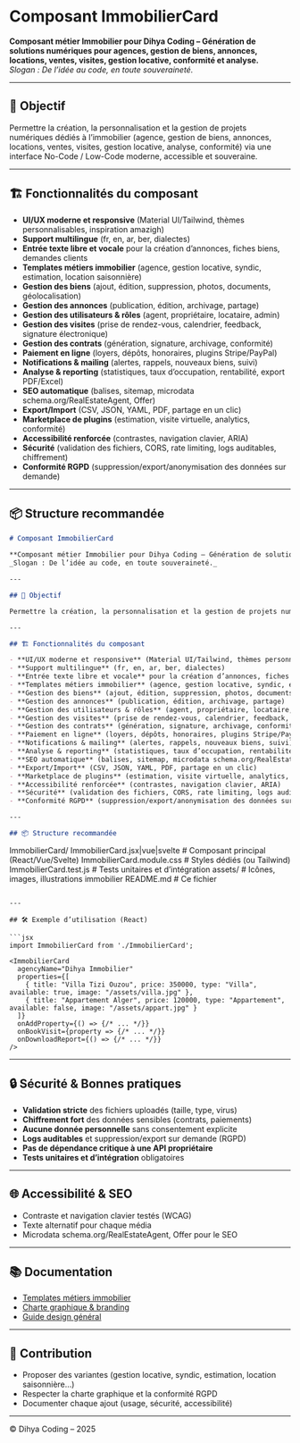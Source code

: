 # Composant ImmobilierCard

**Composant métier Immobilier pour Dihya Coding – Génération de solutions numériques pour agences, gestion de biens, annonces, locations, ventes, visites, gestion locative, conformité et analyse.**  
_Slogan : De l’idée au code, en toute souveraineté._

---

## 🎯 Objectif

Permettre la création, la personnalisation et la gestion de projets numériques dédiés à l’immobilier (agence, gestion de biens, annonces, locations, ventes, visites, gestion locative, analyse, conformité) via une interface No-Code / Low-Code moderne, accessible et souveraine.

---

## 🏗️ Fonctionnalités du composant

- **UI/UX moderne et responsive** (Material UI/Tailwind, thèmes personnalisables, inspiration amazigh)
- **Support multilingue** (fr, en, ar, ber, dialectes)
- **Entrée texte libre et vocale** pour la création d’annonces, fiches biens, demandes clients
- **Templates métiers immobilier** (agence, gestion locative, syndic, estimation, location saisonnière)
- **Gestion des biens** (ajout, édition, suppression, photos, documents, géolocalisation)
- **Gestion des annonces** (publication, édition, archivage, partage)
- **Gestion des utilisateurs & rôles** (agent, propriétaire, locataire, admin)
- **Gestion des visites** (prise de rendez-vous, calendrier, feedback, signature électronique)
- **Gestion des contrats** (génération, signature, archivage, conformité)
- **Paiement en ligne** (loyers, dépôts, honoraires, plugins Stripe/PayPal)
- **Notifications & mailing** (alertes, rappels, nouveaux biens, suivi)
- **Analyse & reporting** (statistiques, taux d’occupation, rentabilité, export PDF/Excel)
- **SEO automatique** (balises, sitemap, microdata schema.org/RealEstateAgent, Offer)
- **Export/Import** (CSV, JSON, YAML, PDF, partage en un clic)
- **Marketplace de plugins** (estimation, visite virtuelle, analytics, conformité)
- **Accessibilité renforcée** (contrastes, navigation clavier, ARIA)
- **Sécurité** (validation des fichiers, CORS, rate limiting, logs auditables, chiffrement)
- **Conformité RGPD** (suppression/export/anonymisation des données sur demande)

---

## 📦 Structure recommandée
```markdown
# Composant ImmobilierCard

**Composant métier Immobilier pour Dihya Coding – Génération de solutions numériques pour agences, gestion de biens, annonces, locations, ventes, visites, gestion locative, conformité et analyse.**  
_Slogan : De l’idée au code, en toute souveraineté._

---

## 🎯 Objectif

Permettre la création, la personnalisation et la gestion de projets numériques dédiés à l’immobilier (agence, gestion de biens, annonces, locations, ventes, visites, gestion locative, analyse, conformité) via une interface No-Code / Low-Code moderne, accessible et souveraine.

---

## 🏗️ Fonctionnalités du composant

- **UI/UX moderne et responsive** (Material UI/Tailwind, thèmes personnalisables, inspiration amazigh)
- **Support multilingue** (fr, en, ar, ber, dialectes)
- **Entrée texte libre et vocale** pour la création d’annonces, fiches biens, demandes clients
- **Templates métiers immobilier** (agence, gestion locative, syndic, estimation, location saisonnière)
- **Gestion des biens** (ajout, édition, suppression, photos, documents, géolocalisation)
- **Gestion des annonces** (publication, édition, archivage, partage)
- **Gestion des utilisateurs & rôles** (agent, propriétaire, locataire, admin)
- **Gestion des visites** (prise de rendez-vous, calendrier, feedback, signature électronique)
- **Gestion des contrats** (génération, signature, archivage, conformité)
- **Paiement en ligne** (loyers, dépôts, honoraires, plugins Stripe/PayPal)
- **Notifications & mailing** (alertes, rappels, nouveaux biens, suivi)
- **Analyse & reporting** (statistiques, taux d’occupation, rentabilité, export PDF/Excel)
- **SEO automatique** (balises, sitemap, microdata schema.org/RealEstateAgent, Offer)
- **Export/Import** (CSV, JSON, YAML, PDF, partage en un clic)
- **Marketplace de plugins** (estimation, visite virtuelle, analytics, conformité)
- **Accessibilité renforcée** (contrastes, navigation clavier, ARIA)
- **Sécurité** (validation des fichiers, CORS, rate limiting, logs auditables, chiffrement)
- **Conformité RGPD** (suppression/export/anonymisation des données sur demande)

---

## 📦 Structure recommandée

```
ImmobilierCard/
  ImmobilierCard.jsx|vue|svelte   # Composant principal (React/Vue/Svelte)
  ImmobilierCard.module.css       # Styles dédiés (ou Tailwind)
  ImmobilierCard.test.js          # Tests unitaires et d’intégration
  assets/                         # Icônes, images, illustrations immobilier
  README.md                       # Ce fichier
```

---

## 🛠️ Exemple d’utilisation (React)

```jsx
import ImmobilierCard from './ImmobilierCard';

<ImmobilierCard
  agencyName="Dihya Immobilier"
  properties={[
    { title: "Villa Tizi Ouzou", price: 350000, type: "Villa", available: true, image: "/assets/villa.jpg" },
    { title: "Appartement Alger", price: 120000, type: "Appartement", available: false, image: "/assets/appart.jpg" }
  ]}
  onAddProperty={() => {/* ... */}}
  onBookVisit={property => {/* ... */}}
  onDownloadReport={() => {/* ... */}}
/>
```

---

## 🔒 Sécurité & Bonnes pratiques

- **Validation stricte** des fichiers uploadés (taille, type, virus)
- **Chiffrement fort** des données sensibles (contrats, paiements)
- **Aucune donnée personnelle** sans consentement explicite
- **Logs auditables** et suppression/export sur demande (RGPD)
- **Pas de dépendance critique à une API propriétaire**
- **Tests unitaires et d’intégration** obligatoires

---

## 🌐 Accessibilité & SEO

- Contraste et navigation clavier testés (WCAG)
- Texte alternatif pour chaque média
- Microdata schema.org/RealEstateAgent, Offer pour le SEO

---

## 📚 Documentation

- [Templates métiers immobilier](../../../docs/contribution/templates/README.md)
- [Charte graphique & branding](../../../branding/README.md)
- [Guide design général](../../../design/README.md)

---

## 🤝 Contribution

- Proposer des variantes (gestion locative, syndic, estimation, location saisonnière…)
- Respecter la charte graphique et la conformité RGPD
- Documenter chaque ajout (usage, sécurité, accessibilité)

---

© Dihya Coding – 2025
```